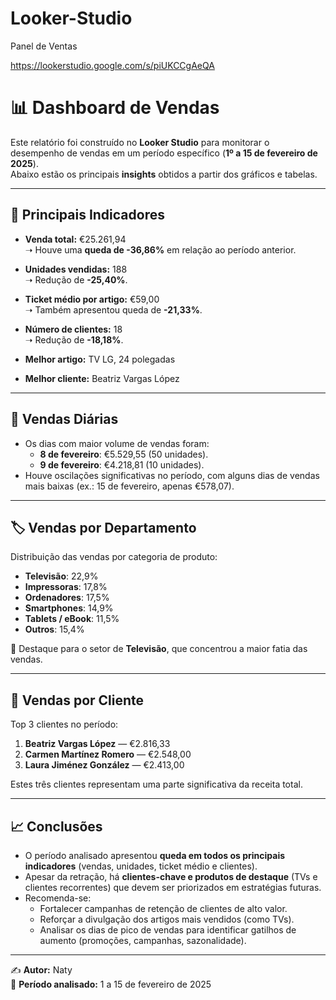# Looker-Studio
Panel de Ventas



https://lookerstudio.google.com/s/piUKCCgAeQA


# 📊 Dashboard de Vendas

Este relatório foi construído no **Looker Studio** para monitorar o desempenho de vendas em um período específico (**1º a 15 de fevereiro de 2025**).  
Abaixo estão os principais **insights** obtidos a partir dos gráficos e tabelas.

---

## 🔑 Principais Indicadores

- **Venda total:** €25.261,94  
  ➝ Houve uma **queda de -36,86%** em relação ao período anterior.

- **Unidades vendidas:** 188  
  ➝ Redução de **-25,40%**.

- **Ticket médio por artigo:** €59,00  
  ➝ Também apresentou queda de **-21,33%**.

- **Número de clientes:** 18  
  ➝ Redução de **-18,18%**.

- **Melhor artigo:** TV LG, 24 polegadas  
- **Melhor cliente:** Beatriz Vargas López  

---

## 📅 Vendas Diárias

- Os dias com maior volume de vendas foram:
  - **8 de fevereiro**: €5.529,55 (50 unidades).
  - **9 de fevereiro**: €4.218,81 (10 unidades).
- Houve oscilações significativas no período, com alguns dias de vendas mais baixas (ex.: 15 de fevereiro, apenas €578,07).

---

## 🏷️ Vendas por Departamento

Distribuição das vendas por categoria de produto:
- **Televisão**: 22,9%  
- **Impressoras**: 17,8%  
- **Ordenadores**: 17,5%  
- **Smartphones**: 14,9%  
- **Tablets / eBook**: 11,5%  
- **Outros**: 15,4%  

📌 Destaque para o setor de **Televisão**, que concentrou a maior fatia das vendas.

---

## 👥 Vendas por Cliente

Top 3 clientes no período:
1. **Beatriz Vargas López** — €2.816,33  
2. **Carmen Martínez Romero** — €2.548,00  
3. **Laura Jiménez González** — €2.413,00  

Estes três clientes representam uma parte significativa da receita total.

---

## 📈 Conclusões

- O período analisado apresentou **queda em todos os principais indicadores** (vendas, unidades, ticket médio e clientes).  
- Apesar da retração, há **clientes-chave e produtos de destaque** (TVs e clientes recorrentes) que devem ser priorizados em estratégias futuras.  
- Recomenda-se:
  - Fortalecer campanhas de retenção de clientes de alto valor.  
  - Reforçar a divulgação dos artigos mais vendidos (como TVs).  
  - Analisar os dias de pico de vendas para identificar gatilhos de aumento (promoções, campanhas, sazonalidade).  

---

✍️ **Autor:** Naty  
📅 **Período analisado:** 1 a 15 de fevereiro de 2025
